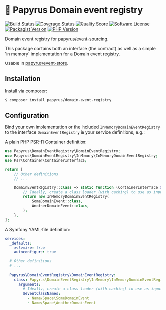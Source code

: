 # 📜 Papyrus Domain event registry
[![Build Status](https://scrutinizer-ci.com/g/papyrusphp/domain-event-registry/badges/build.png?b=main)](https://github.com/papyrusphp/domain-event-registry/actions)
[![Coverage Status](https://img.shields.io/scrutinizer/coverage/g/papyrusphp/domain-event-registry.svg?style=flat)](https://scrutinizer-ci.com/g/papyrusphp/domain-event-registry/code-structure)
[![Quality Score](https://img.shields.io/scrutinizer/g/papyrusphp/domain-event-registry.svg?style=flat)](https://scrutinizer-ci.com/g/papyrusphp/domain-event-registry)
[![Software License](https://img.shields.io/badge/license-MIT-brightgreen.svg?style=flat)](LICENSE)
[![Packagist Version](https://img.shields.io/packagist/v/papyrus/domain-event-registry.svg?style=flat&include_prereleases)](https://packagist.org/packages/papyrus/domain-event-registry)
[![PHP Version](https://img.shields.io/badge/php-%5E8.1-8892BF.svg?style=flat)](http://www.php.net)

Domain event registry for [papyrus/event-sourcing](https://github.com/papyrusphp/event-sourcing).

This package contains both an interface (the contract) as well as a simple 'in memory' implementation for a Domain event registry.  

Usable in [papyrus/event-store](https://github.com/papyrusphp/event-store).

## Installation
Install via composer:
```bash
$ composer install papyrus/domain-event-registry
```

## Configuration
Bind your own implementation or the included `InMemoryDomainEventRegistry` to the interface `DomainEventRegistry` in your service definitions, e.g.:

A plain PHP PSR-11 Container definition:

```php
use Papyrus\DomainEventRegistry\DomainEventRegistry;
use Papyrus\DomainEventRegistry\InMemory\InMemoryDomainEventRegistry;
use Psr\Container\ContainerInterface;

return [
    // Other definitions
    // ...

    DomainEventRegistry::class => static function (ContainerInterface $container): DomainEventRegistry {
        // Ideally, create a class loader (with caching) to use as input for the registry
        return new InMemoryDomainEventRegistry(
            SomeDomainEvent::class,
            AnotherDomainEvent::class,
        );
    },
];
```
A Symfony YAML-file definition:
```yaml
services:
  _defaults:
    autowire: true
    autoconfigure: true

  # Other definitions
  # ...
  
  Papyrus\DomainEventRegistry\DomainEventRegistry:
    class: Papyrus\DomainEventRegistry\InMemory\InMemoryDomainEventRegistry
      arguments:
        # Ideally, create a class loader (with caching) to use as input for the registry
        $eventClassNames:
          - Name\Space\SomeDomainEvent
          - Name\Space\AnotherDomainEvent
```
